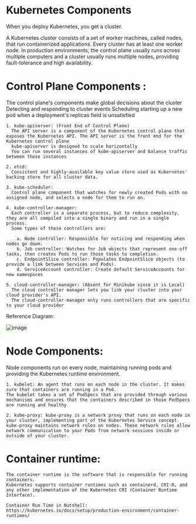 # Kubernetes Components
When you deploy Kubernetes, you get a cluster.

A Kubernetes cluster consists of a set of worker machines, called nodes, that run containerized applications. Every cluster has at least one worker node.
In production environments, the control plane usually runs across multiple computers and a cluster usually runs multiple nodes, providing fault-tolerance and high availability.

# Control Plane Components :
The control plane's components make global decisions about the cluster
    Detecting and responding to cluster events 
    Scheduling
    starting up a new pod when a deployment's replicas field is unsatisfied

    1. kube-apiserver: (Front End of Control Plane)
      The API server is a component of the Kubernetes control plane that exposes the Kubernetes API. The API server is the front end for the Kubernetes control plane
      kube-apiserver is designed to scale horizontally
      You can run several instances of kube-apiserver and balance traffic between those instances

    2. etcd:
      Consistent and highly-available key value store used as Kubernetes' backing store for all cluster data.

    3. kube-scheduler:
      Control plane component that watches for newly created Pods with no assigned node, and selects a node for them to run on.

    4. kube-controller-manager:
      Each controller is a separate process, but to reduce complexity, they are all compiled into a single binary and run in a single process.
      Some types of these controllers are:

        a. Node controller: Responsible for noticing and responding when nodes go down.
        b. Job controller: Watches for Job objects that represent one-off tasks, then creates Pods to run those tasks to completion.
        c. EndpointSlice controller: Populates EndpointSlice objects (to provide a link between Services and Pods).
        d. ServiceAccount controller: Create default ServiceAccounts for new namespaces

    5. cloud-controller-manager: (Absent for Minikube since it is Local)
      The cloud controller manager lets you link your cluster into your cloud provider's API.
      The cloud-controller-manager only runs controllers that are specific to your cloud provider

Reference Diagram:

![image](https://github.com/Bhoopesh123/k8s-concepts/assets/43882719/a6a5a553-78e4-4d67-afaa-4e86fc1d83f3)


# Node Components:
Node components run on every node, maintaining running pods and providing the Kubernetes runtime environment.

    1. kubelet: An agent that runs on each node in the cluster. It makes sure that containers are running in a Pod.
    The kubelet takes a set of PodSpecs that are provided through various mechanisms and ensures that the containers described in those PodSpecs are running and healthy

    2. kube-proxy: kube-proxy is a network proxy that runs on each node in your cluster, implementing part of the Kubernetes Service concept.
    kube-proxy maintains network rules on nodes. These network rules allow network communication to your Pods from network sessions inside or outside of your cluster.

# Container runtime:
    The container runtime is the software that is responsible for running containers.
    Kubernetes supports container runtimes such as containerd, CRI-O, and any other implementation of the Kubernetes CRI (Container Runtime Interface).

    Container Run Time in Nutshell:
    https://kubernetes.io/docs/setup/production-environment/container-runtimes/

